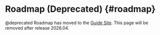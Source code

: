 # Roadmap (Deprecated)     {#roadmap}

@deprecated Roadmap has moved to the [Guide Site](https://guide.riot-os.org/misc/roadmap/).
This page will be removed after release 2026.04.
